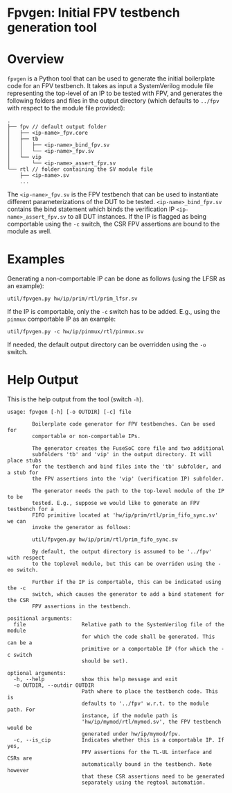 
# Fpvgen: Initial FPV testbench generation tool


# Overview

`fpvgen` is a Python tool that can be used to generate the initial boilerplate code for an FPV testbench.
It takes as input a SystemVerilog module file representing the top-level of an IP to be tested with FPV, and generates the following folders and files in the output directory (which defaults to `../fpv` with respect to the module file provided):
```console
.
├── fpv // default output folder
│   ├── <ip-name>_fpv.core
│   ├── tb
│   │   ├── <ip-name>_bind_fpv.sv
│   │   └── <ip-name>_fpv.sv
│   └── vip
│       └── <ip-name>_assert_fpv.sv
└── rtl // folder containing the SV module file
    ├── <ip-name>.sv
    ...
```
The `<ip-name>_fpv.sv` is the FPV testbench that can be used to instantiate different parameterizations of the DUT to be tested.
`<ip-name>_bind_fpv.sv` contains the bind statement which binds the verification IP `<ip-name>_assert_fpv.sv` to all DUT instances.
If the IP is flagged as being comportable using the `-c` switch, the CSR FPV assertions are bound to the module as well.

# Examples
Generating a non-comportable IP can be done as follows (using the LFSR as an example):
```console
util/fpvgen.py hw/ip/prim/rtl/prim_lfsr.sv
```

If the IP is comportable, only the `-c` switch has to be added.
E.g., using the `pinmux` comportable IP as an example:
```console
util/fpvgen.py -c hw/ip/pinmux/rtl/pinmux.sv
```

If needed, the default output directory can be overridden using the `-o` switch.

# Help Output
This is the help output from the tool (switch `-h`).
```console
usage: fpvgen [-h] [-o OUTDIR] [-c] file

        Boilerplate code generator for FPV testbenches. Can be used for
        comportable or non-comportable IPs.

        The generator creates the FuseSoC core file and two additional
        subfolders 'tb' and 'vip' in the output directory. It will place stubs
        for the testbench and bind files into the 'tb' subfolder, and a stub for
        the FPV assertions into the 'vip' (verification IP) subfolder.

        The generator needs the path to the top-level module of the IP to be
        tested. E.g., suppose we would like to generate an FPV testbench for a
        FIFO primitive located at 'hw/ip/prim/rtl/prim_fifo_sync.sv' we can
        invoke the generator as follows:

        util/fpvgen.py hw/ip/prim/rtl/prim_fifo_sync.sv

        By default, the output directory is assumed to be '../fpv' with respect
        to the toplevel module, but this can be overriden using the -eo switch.

        Further if the IP is comportable, this can be indicated using the -c
        switch, which causes the generator to add a bind statement for the CSR
        FPV assertions in the testbench.

positional arguments:
  file                  Relative path to the SystemVerilog file of the module
                        for which the code shall be generated. This can be a
                        primitive or a comportable IP (for which the -c switch
                        should be set).

optional arguments:
  -h, --help            show this help message and exit
  -o OUTDIR, --outdir OUTDIR
                        Path where to place the testbench code. This is
                        defaults to '../fpv' w.r.t. to the module path. For
                        instance, if the module path is
                        'hw/ip/mymod/rtl/mymod.sv', the FPV testbench would be
                        generated under hw/ip/mymod/fpv.
  -c, --is_cip          Indicates whether this is a comportable IP. If yes,
                        FPV assertions for the TL-UL interface and CSRs are
                        automatically bound in the testbench. Note however
                        that these CSR assertions need to be generated
                        separately using the regtool automation.
```
